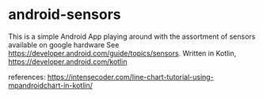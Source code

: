 # android-sensors
This is a simple Android App playing around with the assortment of sensors available on google hardware
See https://developer.android.com/guide/topics/sensors. Written in Kotlin, https://developer.android.com/kotlin

references: https://intensecoder.com/line-chart-tutorial-using-mpandroidchart-in-kotlin/